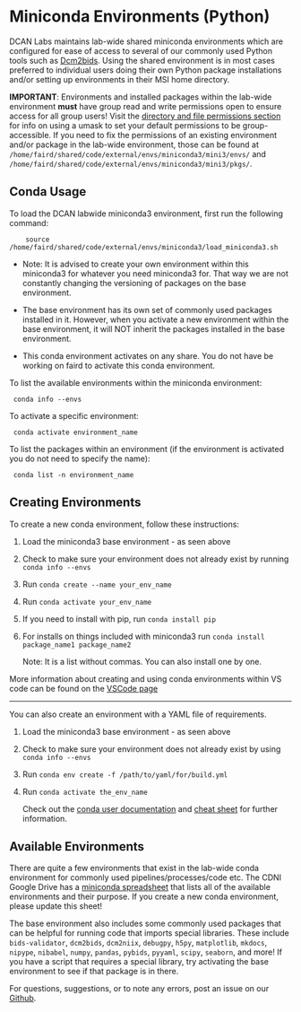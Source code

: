 # Miniconda Environments (Python)

DCAN Labs maintains lab-wide shared miniconda environments which are configured for ease of access to several of our commonly used Python tools such as [Dcm2bids](dcm2bids.md). Using the shared environment is in most cases preferred to individual users doing their own Python package installations and/or setting up environments in their MSI home directory.


**IMPORTANT**:  Environments and installed packages within the lab-wide environment **must** have group read and write permissions open to ensure access for all group users! Visit the [directory and file permissions section](msi-login.md#directory-and-file-permissions) for info on using a umask to set your default permissions to be group-accessible. If you need to fix the permissions of an existing environment and/or package in the lab-wide environment, those can be found at `/home/faird/shared/code/external/envs/miniconda3/mini3/envs/` and `/home/faird/shared/code/external/envs/miniconda3/mini3/pkgs/`.

## Conda Usage 

To load the DCAN labwide miniconda3 environment, first run the following command: 

        source /home/faird/shared/code/external/envs/miniconda3/load_miniconda3.sh 

* Note: It is advised to create your own environment within this miniconda3 for whatever you need miniconda3 for. That way we are not constantly changing the versioning of packages on the base environment. 

* The base environment has its own set of commonly used packages installed in it. However, when you activate a new environment within the base environment, it will NOT inherit the packages installed in the base environment.

* This conda environment activates on any share. You do not have be working on faird to activate this conda environment.

To list the available environments within the miniconda environment:

     conda info --envs

To activate a specific environment: 

     conda activate environment_name 

To list the packages within an environment (if the environment is activated you do not need to specify the name):

     conda list -n environment_name

## Creating Environments

To create a new conda environment, follow these instructions:

1. Load the miniconda3 base environment - as seen above
2. Check to make sure your environment does not already exist by running `conda info --envs`
3. Run `conda create --name your_env_name`
4. Run `conda activate your_env_name`
5. If you need to install with pip, run `conda install pip` 
6. For installs on things included with miniconda3 run `conda install package_name1 package_name2`

    Note: It is a list without commas. You can also install one by one.

More information about creating and using conda environments within VS code can be found on the [VSCode page](vscode.md#conda-environments)

** **

You can also create an environment with a YAML file of requirements.

1. Load the miniconda3 base environment - as seen above
2. Check to make sure your environment does not already exist by using `conda info --envs`
3. Run `conda env create -f /path/to/yaml/for/build.yml`
4. Run `conda activate the_env_name`

    Check out the [conda user documentation](https://docs.conda.io/projects/conda/en/stable/index.html) and [cheat sheet](https://docs.conda.io/projects/conda/en/stable/user-guide/cheatsheet.html) for further information.

## Available Environments

There are quite a few environments that exist in the lab-wide conda environment for commonly used pipelines/processes/code etc. The CDNI Google Drive has a [miniconda spreadsheet](https://docs.google.com/spreadsheets/d/1JZt_-U-ry5y0iNDujvlFfHLA4bYPlqhsif2aeeSiK2g/edit?usp=sharing) that lists all of the available environments and their purpose. If you create a new conda environment, please update this sheet! 

The base environment also includes some commonly used packages that can be helpful for running code that imports special libraries. These include `bids-validator`, `dcm2bids`, `dcm2niix`, `debugpy`, `h5py`, `matplotlib`, `mkdocs`, `nipype`, `nibabel`, `numpy`, `pandas`, `pybids`, `pyyaml`, `scipy`, `seaborn`, and more! If you have a script that requires a special library, try activating the base environment to see if that package is in there. 

For questions, suggestions, or to note any errors, post an issue on our [Github](https://github.com/DCAN-Labs/cdni-brain/issues).